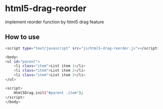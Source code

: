 # html5-drag-reorder
implement reorder function by html5 drag feature
## How to use
```sh
<script type="text/javascript" src="js/html5-drag-reorder.js"></script>

<body>
<ul id="parent">
    <li class="item">List item 1</li>
    <li class="item">List item 2</li>
    <li class="item">List item 3</li>
</ul>

<script>
    Html5Drag.init("#parent .item");
</script>
</body>
```
